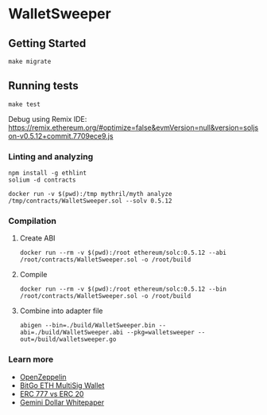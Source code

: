 # WalletSweeper

## Getting Started

```
make migrate
```

## Running tests
```
make test
```

Debug using Remix IDE: https://remix.ethereum.org/#optimize=false&evmVersion=null&version=soljson-v0.5.12+commit.7709ece9.js

### Linting and analyzing

```
npm install -g ethlint
solium -d contracts

docker run -v $(pwd):/tmp mythril/myth analyze /tmp/contracts/WalletSweeper.sol --solv 0.5.12
```

### Compilation

1. Create ABI
    ```
    docker run --rm -v $(pwd):/root ethereum/solc:0.5.12 --abi /root/contracts/WalletSweeper.sol -o /root/build
    ```
1. Compile
   ```
   docker run --rm -v $(pwd):/root ethereum/solc:0.5.12 --bin /root/contracts/WalletSweeper.sol -o /root/build
   ```
1. Combine into adapter file
   ```
   abigen --bin=./build/WalletSweeper.bin --abi=./build/WalletSweeper.abi --pkg=walletsweeper --out=/build/walletsweeper.go
   ```

### Learn more

- [OpenZeppelin](https://github.com/OpenZeppelin/openzeppelin-contracts)
- [BitGo ETH MultiSig Wallet](https://github.com/BitGo/eth-multisig-v2)
- [ERC 777 vs ERC 20](https://medium.com/@vfoy9801376/is-erc-777-call-token-a-more-user-friendly-choice-than-erc20-7a11b38ff204)
- [Gemini Dollar Whitepaper](https://gemini.com/static/dollar/gemini-dollar-whitepaper.pdf)

